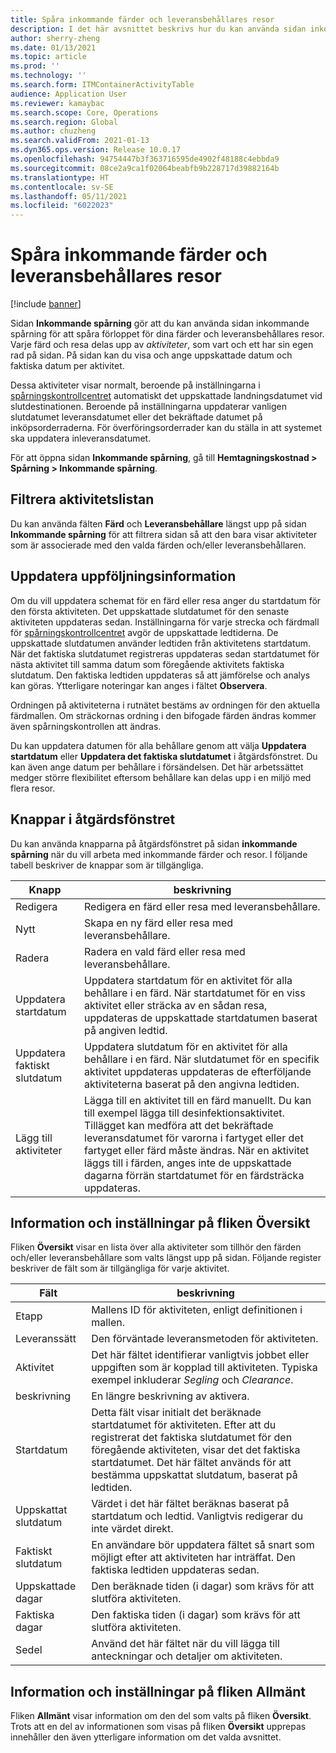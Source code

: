```yaml
---
title: Spåra inkommande färder och leveransbehållares resor
description: I det här avsnittet beskrivs hur du kan använda sidan inkommande spårning för att spåra förloppet för dina färder och leveransbehållares resor.
author: sherry-zheng
ms.date: 01/13/2021
ms.topic: article
ms.prod: ''
ms.technology: ''
ms.search.form: ITMContainerActivityTable
audience: Application User
ms.reviewer: kamaybac
ms.search.scope: Core, Operations
ms.search.region: Global
ms.author: chuzheng
ms.search.validFrom: 2021-01-13
ms.dyn365.ops.version: Release 10.0.17
ms.openlocfilehash: 94754447b3f363716595de4902f48188c4ebbda9
ms.sourcegitcommit: 08ce2a9ca1f02064beabfb9b228717d39882164b
ms.translationtype: HT
ms.contentlocale: sv-SE
ms.lasthandoff: 05/11/2021
ms.locfileid: "6022023"
---
```

# <a name="track-inbound-voyages-and-shipping-container-journeys"></a>Spåra inkommande färder och leveransbehållares resor

[!include [banner](../../includes/banner.md)]

Sidan **Inkommande spårning** gör att du kan använda sidan inkommande spårning för att spåra förloppet för dina färder och leveransbehållares resor. Varje färd och resa delas upp av *aktiviteter*, som vart och ett har sin egen rad på sidan. På sidan kan du visa och ange uppskattade datum och faktiska datum per aktivitet.

Dessa aktiviteter visar normalt, beroende på inställningarna i [spårningskontrollcentret](delivery-information-setup.md#tracking-control-center) automatiskt det uppskattade landningsdatumet vid slutdestinationen. Beroende på inställningarna uppdaterar vanligen slutdatumet leveransdatumet eller det bekräftade datumet på inköpsorderraderna. För överföringsorderrader kan du ställa in att systemet ska uppdatera inleveransdatumet.

För att öppna sidan **Inkommande spårning**, gå till **Hemtagningskostnad \> Spårning \> Inkommande spårning**.

## <a name="filter-the-activities-list"></a>Filtrera aktivitetslistan

Du kan använda fälten **Färd** och **Leveransbehållare** längst upp på sidan **Inkommande spårning** för att filtrera sidan så att den bara visar aktiviteter som är associerade med den valda färden och/eller leveransbehållaren.

## <a name="update-tracking-information"></a>Uppdatera uppföljningsinformation

Om du vill uppdatera schemat för en färd eller resa anger du startdatum för den första aktiviteten. Det uppskattade slutdatumet för den senaste aktiviteten uppdateras sedan. Inställningarna för varje strecka och färdmall för [spårningskontrollcentret](delivery-information-setup.md#tracking-control-center) avgör de uppskattade ledtiderna. De uppskattade slutdatumen använder ledtiden från aktivitetens startdatum. När det faktiska slutdatumet registreras uppdateras sedan startdatumet för nästa aktivitet till samma datum som föregående aktivitets faktiska slutdatum. Den faktiska ledtiden uppdateras så att jämförelse och analys kan göras. Ytterligare noteringar kan anges i fältet **Observera**.

Ordningen på aktiviteterna i rutnätet bestäms av ordningen för den aktuella färdmallen. Om sträckornas ordning i den bifogade färden ändras kommer även spårningskontrollen att ändras.

Du kan uppdatera datumen för alla behållare genom att välja **Uppdatera startdatum** eller **Uppdatera det faktiska slutdatumet** i åtgärdsfönstret. Du kan även ange datum per behållare i försändelsen. Det här arbetssättet medger större flexibilitet eftersom behållare kan delas upp i en miljö med flera resor.

## <a name="buttons-on-the-action-pane"></a>Knappar i åtgärdsfönstret

Du kan använda knapparna på åtgärdsfönstret på sidan **inkommande spårning** när du vill arbeta med inkommande färder och resor. I följande tabell beskriver de knappar som är tillgängliga.

| Knapp | beskrivning |
|---|---|
| Redigera | Redigera en färd eller resa med leveransbehållare. |
| Nytt | Skapa en ny färd eller resa med leveransbehållare. |
| Radera | Radera en vald färd eller resa med leveransbehållare. |
| Uppdatera startdatum | Uppdatera startdatum för en aktivitet för alla behållare i en färd. När startdatumet för en viss aktivitet eller sträcka av en sådan resa, uppdateras de uppskattade startdatumen baserat på angiven ledtid. |
| Uppdatera faktiskt slutdatum | Uppdatera slutdatum för en aktivitet för alla behållare i en färd. När slutdatumet för en specifik aktivitet uppdateras uppdateras de efterföljande aktiviteterna baserat på den angivna ledtiden. |
| Lägg till aktiviteter | Lägga till en aktivitet till en färd manuellt. Du kan till exempel lägga till desinfektionsaktivitet. Tillägget kan medföra att det bekräftade leveransdatumet för varorna i fartyget eller det fartyget eller färd måste ändras. När en aktivitet läggs till i färden, anges inte de uppskattade dagarna förrän startdatumet för en färdsträcka uppdateras. |

## <a name="information-and-settings-on-the-overview-tab"></a>Information och inställningar på fliken Översikt

Fliken **Översikt** visar en lista över alla aktiviteter som tillhör den färden och/eller leveransbehållare som valts längst upp på sidan. Följande register beskriver de fält som är tillgängliga för varje aktivitet.

| Fält | beskrivning |
|---|---|
| Etapp | Mallens ID för aktiviteten, enligt definitionen i mallen. |
| Leveranssätt | Den förväntade leveransmetoden för aktiviteten. |
| Aktivitet | Det här fältet identifierar vanligtvis jobbet eller uppgiften som är kopplad till aktiviteten. Typiska exempel inkluderar *Segling* och *Clearance*. |
| beskrivning | En längre beskrivning av aktivera. |
| Startdatum | Detta fält visar initialt det beräknade startdatumet för aktiviteten. Efter att du registrerat det faktiska slutdatumet för den föregående aktiviteten, visar det det faktiska startdatumet. Det här fältet används för att bestämma uppskattat slutdatum, baserat på ledtiden. |
| Uppskattat slutdatum | Värdet i det här fältet beräknas baserat på startdatum och ledtid. Vanligtvis redigerar du inte värdet direkt. |
| Faktiskt slutdatum | En användare bör uppdatera fältet så snart som möjligt efter att aktiviteten har inträffat. Den faktiska ledtiden uppdateras sedan. |
| Uppskattade dagar | Den beräknade tiden (i dagar) som krävs för att slutföra aktiviteten. |
| Faktiska dagar | Den faktiska tiden (i dagar) som krävs för att slutföra aktiviteten. |
| Sedel | Använd det här fältet när du vill lägga till anteckningar och detaljer om aktiviteten. |

## <a name="information-and-settings-on-the-general-tab"></a>Information och inställningar på fliken Allmänt

Fliken **Allmänt** visar information om den del som valts på fliken **Översikt**. Trots att en del av informationen som visas på fliken **Översikt** upprepas innehåller den även ytterligare information om det valda avsnittet.
